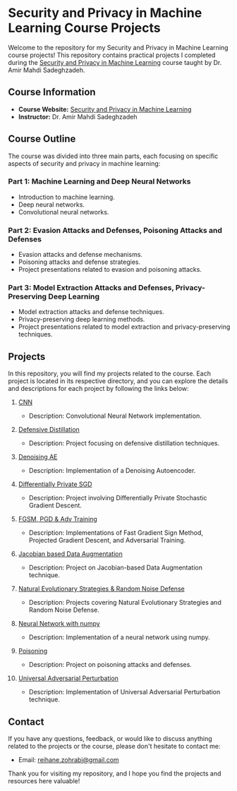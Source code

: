 # Security and Privacy in Machine Learning Course Projects

Welcome to the repository for my Security and Privacy in Machine Learning course projects! This repository contains practical projects I completed during the [Security and Privacy in Machine Learning](https://spml-sut.github.io/) course taught by Dr. Amir Mahdi Sadeghzadeh.

## Course Information

- **Course Website:** [Security and Privacy in Machine Learning](https://spml-sut.github.io/)
- **Instructor:** Dr. Amir Mahdi Sadeghzadeh

## Course Outline

The course was divided into three main parts, each focusing on specific aspects of security and privacy in machine learning:

### Part 1: Machine Learning and Deep Neural Networks
- Introduction to machine learning.
- Deep neural networks.
- Convolutional neural networks.

### Part 2: Evasion Attacks and Defenses, Poisoning Attacks and Defenses
- Evasion attacks and defense mechanisms.
- Poisoning attacks and defense strategies.
- Project presentations related to evasion and poisoning attacks.

### Part 3: Model Extraction Attacks and Defenses, Privacy-Preserving Deep Learning
- Model extraction attacks and defense techniques.
- Privacy-preserving deep learning methods.
- Project presentations related to model extraction and privacy-preserving techniques.

## Projects

In this repository, you will find my projects related to the course. Each project is located in its respective directory, and you can explore the details and descriptions for each project by following the links below:

1. [CNN](/CNN)
   - Description: Convolutional Neural Network implementation.

2. [Defensive Distillation](/Defensive%20Distillation)
   - Description: Project focusing on defensive distillation techniques.

3. [Denoising AE](/Denoising%20AutoEncoder)
   - Description: Implementation of a Denoising Autoencoder.

4. [Differentially Private SGD](/differentially_private_SGD)
   - Description: Project involving Differentially Private Stochastic Gradient Descent.

5. [FGSM, PGD & Adv Training](/FGSM%2CPGD%20%26%20Adv%20Training)
   - Description: Implementations of Fast Gradient Sign Method, Projected Gradient Descent, and Adversarial Training.

6. [Jacobian based Data Augmentation](/Jacobian%20based%20Data%20Augmentation)
   - Description: Project on Jacobian-based Data Augmentation technique.

7. [Natural Evolutionary Strategies & Random Noise Defense](/Natural%20Evolutionary%20Strategies%20%26%20Random%20Noise%20Defense%20)
   - Description: Projects covering Natural Evolutionary Strategies and Random Noise Defense.

8. [Neural Network with numpy](/Neural%20Network%20with%20numpyy)
   - Description: Implementation of a neural network using numpy.

9. [Poisoning](/Poisoning)
   - Description: Project on poisoning attacks and defenses.

10. [Universal Adversarial Perturbation](/Universal%20Adversarial%20Perturbation)
    - Description: Implementation of Universal Adversarial Perturbation technique.


## Contact

If you have any questions, feedback, or would like to discuss anything related to the projects or the course, please don't hesitate to contact me:

- Email: [reihane.zohrabi@gmail.com](mailto:reihane.zohrabi@gmail.com)

Thank you for visiting my repository, and I hope you find the projects and resources here valuable!
